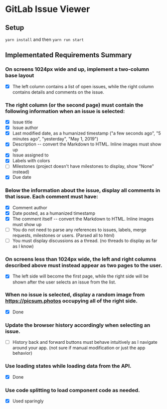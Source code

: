 # GitLab Issue Viewer

## Setup

`yarn install` and then `yarn run start`

## Implementated Requirements Summary

### On screens 1024px wide and up, implement a two-column base layout

- [x] The left column contains a list of open issues, while the right column contains details and comments on the issue.

### The right column (or the second page) must contain the following information when an issue is selected:

- [x] Issue title
- [x] Issue author
- [x] Last modified date, as a humanized timestamp ("a few seconds ago", "5 minutes ago", "yesterday", "May 1, 2019")
- [x] Description -- convert the Markdown to HTML. Inline images must show up
- [x] Issue assigned to
- [x] Labels with colors
- [ ] Milestones (project doesn't have milestones to display, show "None" instead)
- [x] Due date

### Below the information about the issue, display all comments in that issue. Each comment must have:

- [x] Comment author
- [x] Date posted, as a humanized timestamp
- [x] The comment itself -- convert the Markdown to HTML. Inline images must show up
- [ ] You do not need to parse any references to issues, labels, merge requests, milestones or users. (Parsed all to html)
- [ ] You must display discussions as a thread. (no threads to display as far as I know)

### On screens less than 1024px wide, the left and right columns described above must instead appear as two pages to the user.

- [x] The left side will become the first page, while the right side will be shown after the user selects an issue from the list.

### When no issue is selected, display a random image from https://picsum.photos occupying all of the right side.

- [x] Done

### Update the browser history accordingly when selecting an issue.

- [ ] History back and forward buttons must behave intuitively as I navigate around your app. (not sure if manual modification or just the app behavior)

### Use loading states while loading data from the API.

- [x] Done

### Use code splitting to load component code as needed.

- [x] Used sparingly

